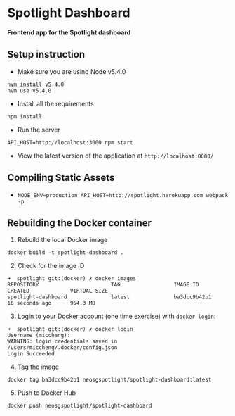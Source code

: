 # Spotlight Dashboard
**Frontend app for the Spotlight dashboard**

## Setup instruction

 - Make sure you are using Node v5.4.0
 ```
nvm install v5.4.0
nvm use v5.4.0
 ```

 - Install all the requirements
 ```
npm install
 ```

 - Run the server
 ```
API_HOST=http://localhost:3000 npm start
 ```

 - View the latest version of the application at `http://localhost:8080/`

## Compiling Static Assets

- `NODE_ENV=production API_HOST=http://spotlight.herokuapp.com webpack -p`

## Rebuilding the Docker container

1. Rebuild the local Docker image

  ```
docker build -t spotlight-dashboard .
```

2. Check for the image ID

  ```
➜  spotlight git:(docker) ✗ docker images
REPOSITORY                       TAG                 IMAGE ID            CREATED             VIRTUAL SIZE
spotlight-dashboard              latest              ba3dcc9b42b1        16 seconds ago      954.3 MB
```

3. Login to your Docker account (one time exercise) with `docker login`:

  ```
➜  spotlight git:(docker) ✗ docker login
Username (miccheng):
WARNING: login credentials saved in /Users/miccheng/.docker/config.json
Login Succeeded
```

4. Tag the image

  ```
docker tag ba3dcc9b42b1 neosgspotlight/spotlight-dashboard:latest
```

5. Push to Docker Hub

  ```
docker push neosgspotlight/spotlight-dashboard
```
